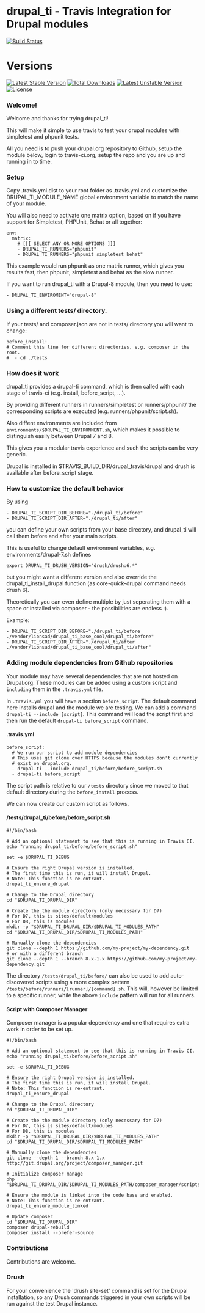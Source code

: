# drupal\_ti - Travis Integration for Drupal modules

[![Build Status](https://travis-ci.org/LionsAd/drupal_ti.svg?branch=master)](https://travis-ci.org/LionsAd/drupal_ti)

# Versions

[![Latest Stable Version](https://poser.pugx.org/lionsad/drupal_ti/v/stable)](https://packagist.org/packages/lionsad/drupal_ti) [![Total Downloads](https://poser.pugx.org/lionsad/drupal_ti/downloads)](https://packagist.org/packages/lionsad/drupal_ti) [![Latest Unstable Version](https://poser.pugx.org/lionsad/drupal_ti/v/unstable)](https://packagist.org/packages/lionsad/drupal_ti) [![License](https://poser.pugx.org/lionsad/drupal_ti/license)](https://packagist.org/packages/lionsad/drupal_ti)

### Welcome!

Welcome and thanks for trying drupal\_ti!

This will make it simple to use travis to test your drupal modules with simpletest and phpunit tests.

All you need is to push your drupal.org repository to Github, setup the module below, login to travis-ci.org, setup the repo and you are up and running in to time.

### Setup

Copy .travis.yml.dist to your root folder as .travis.yml and customize the DRUPAL\_TI\_MODULE\_NAME global environment variable to match the name of your module.

You will also need to activate one matrix option, based on if you have support for Simpletest, PHPUnit, Behat or all together:

````
env:
  matrix:
    # [[[ SELECT ANY OR MORE OPTIONS ]]]
    - DRUPAL_TI_RUNNERS="phpunit" 
    - DRUPAL_TI_RUNNERS="phpunit simpletest behat" 
````

This example would run phpunit as one matrix runner, which gives you results fast, then phpunit, simpletest and behat as the slow runner.

If you want to run drupal_ti with a Drupal-8 module, then you need to use:

````
- DRUPAL_TI_ENVIROMENT="drupal-8"
````

### Using a different tests/ directory.

If your tests/ and composer.json are not in tests/ directory you will want to change:

````
before_install:
# Comment this line for different directories, e.g. composer in the root.
#  - cd ./tests
````

### How does it work

drupal\_ti provides a drupal-ti command, which is then called with each stage of travis-ci (e.g. install, before_script, ...).

By providing different runners in runners/simpletest or runners/phpunit/ the corresponding scripts are executed (e.g. runners/phpunit/script.sh).

Also diffent environments are included from ````environments/$DRUPAL_TI_ENVIRONMENT.sh````, which makes it possible to distinguish easily between Drupal 7 and 8.

This gives you a modular travis experience and such the scripts can be very generic.

Drupal is installed in $TRAVIS\_BUILD\_DIR/drupal\_travis/drupal and drush is available after before\_script stage.

### How to customize the default behavior

By using

````
- DRUPAL_TI_SCRIPT_DIR_BEFORE="./drupal_ti/before"
- DRUPAL_TI_SCRIPT_DIR_AFTER="./drupal_ti/after"
````

you can define your own scripts from your base directory, and drupal\_ti will call them before and after your main scripts.

This is useful to change default environment variables, e.g. environments/drupal-7.sh defines

````
export DRUPAL_TI_DRUSH_VERSION="drush/drush:6.*"
````

but you might want a different version and also override the drupal_ti_install_drupal function (as core-quick-drupal command needs drush 6).

Theoretically you can even define multiple by just seperating them with a space or installed via composer - the possibilities are endless :).

Example:

````
- DRUPAL_TI_SCRIPT_DIR_BEFORE="./drupal_ti/before ./vendor/lionsad/drupal_ti_base_cool/drupal_ti/before"
- DRUPAL_TI_SCRIPT_DIR_AFTER="./drupal_ti/after  ./vendor/lionsad/drupal_ti_base_cool/drupal_ti/after"
````

### Adding module dependencies from Github repositories

Your module may have several dependencies that are not hosted on Drupal.org. These modules can be added using a custom script and `including` them in the `.travis.yml` file.

In `.travis.yml` you will have a section `before_script`. The default command here installs drupal and the module we are testing. We can add a command `drupal-ti --include [script]`. This command will load the script first and then run the default `drupal-ti before_script` command.

#### .travis.yml
````
before_script:
  # We run our script to add module dependencies
  # This uses git clone over HTTPS because the modules don't currently
  # exist on drupal.org.
  - drupal-ti --include drupal_ti/before/before_script.sh
  - drupal-ti before_script
````

The script path is relative to our `/tests` directory since we moved to that default directory during the `before_install` process.

We can now create our custom script as follows,

#### /tests/drupal_ti/before/before_script.sh
````
#!/bin/bash

# Add an optional statement to see that this is running in Travis CI.
echo "running drupal_ti/before/before_script.sh"

set -e $DRUPAL_TI_DEBUG

# Ensure the right Drupal version is installed.
# The first time this is run, it will install Drupal.
# Note: This function is re-entrant.
drupal_ti_ensure_drupal

# Change to the Drupal directory
cd "$DRUPAL_TI_DRUPAL_DIR"

# Create the the module directory (only necessary for D7)
# For D7, this is sites/default/modules
# For D8, this is modules
mkdir -p "$DRUPAL_TI_DRUPAL_DIR/$DRUPAL_TI_MODULES_PATH"
cd "$DRUPAL_TI_DRUPAL_DIR/$DRUPAL_TI_MODULES_PATH"

# Manually clone the dependencies
git clone --depth 1 https://github.com/my-project/my-dependency.git
# or with a different branch
git clone --depth 1 --branch 8.x-1.x https://github.com/my-project/my-dependency.git
````

The directory `/tests/drupal_ti/before/` can also be used to add auto-discovered scripts using a more complex pattern `/tests/before/runners/[runner]/[command].sh`. This will, however be limited to a specific runner, while the above `include` pattern will run for all runners.

#### Script with Composer Manager
Composer manager is a popular dependency and one that requires extra work in order to be set up.

````
#!/bin/bash

# Add an optional statement to see that this is running in Travis CI.
echo "running drupal_ti/before/before_script.sh"

set -e $DRUPAL_TI_DEBUG

# Ensure the right Drupal version is installed.
# The first time this is run, it will install Drupal.
# Note: This function is re-entrant.
drupal_ti_ensure_drupal

# Change to the Drupal directory
cd "$DRUPAL_TI_DRUPAL_DIR"

# Create the the module directory (only necessary for D7)
# For D7, this is sites/default/modules
# For D8, this is modules
mkdir -p "$DRUPAL_TI_DRUPAL_DIR/$DRUPAL_TI_MODULES_PATH"
cd "$DRUPAL_TI_DRUPAL_DIR/$DRUPAL_TI_MODULES_PATH"

# Manually clone the dependencies
git clone --depth 1 --branch 8.x-1.x http://git.drupal.org/project/composer_manager.git

# Initialize composer manage
php "$DRUPAL_TI_DRUPAL_DIR/$DRUPAL_TI_MODULES_PATH/composer_manager/scripts/init.php"

# Ensure the module is linked into the code base and enabled.
# Note: This function is re-entrant.
drupal_ti_ensure_module_linked

# Update composer
cd "$DRUPAL_TI_DRUPAL_DIR"
composer drupal-rebuild
composer install --prefer-source
````

### Contributions

Contributions are welcome.

### Drush

For your convenience the 'drush site-set' command is set for the Drupal installation, so any Drush commands triggered in your own scripts will be run against the test Drupal instance.
